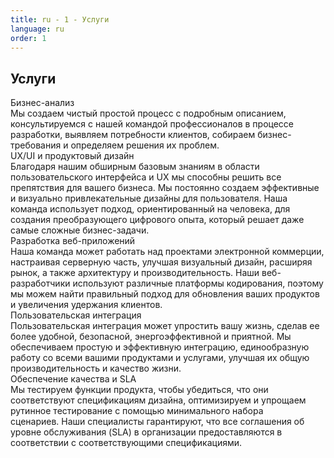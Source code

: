 ```yaml
---
title: ru - 1 - Услуги
language: ru
order: 1
---
```

<a id="services"></a>
<div class="title-block center"><h2>Услуги</h2></div>

<div class="content-block">
<div class="services-list center">

<div class="serv">
<div class="serv-icon"><i class="fa fa-line-chart fa-3x"></i></div>
<div class="serv-title">Бизнес-анализ</div>
<div class="serv-text">Мы создаем чистый простой процесс с подробным описанием, консультируемся с нашей командой профессионалов в процессе разработки, выявляем потребности клиентов, собираем бизнес-требования и определяем решения их проблем.</div>
</div>

<div class="serv">
<div class="serv-icon"><i class="fa fa-object-group fa-3x"></i></div>
<div class="serv-title">UX/UI и продуктовый дизайн</div>
<div class="serv-text">Благодаря нашим обширным базовым знаниям в области пользовательского интерфейса и UX мы способны решить все препятствия для вашего бизнеса. Мы постоянно создаем эффективные и визуально привлекательные дизайны для пользователя. Наша команда использует подход, ориентированный на человека, для создания преобразующего цифрового опыта, который решает даже самые сложные бизнес-задачи.</div>
</div>

<div class="serv">
<div class="serv-icon"><i class="fa fa-television fa-3x"></i></div>
<div class="serv-title">Разработка веб-приложений</div>
<div class="serv-text">Наша команда может работать над проектами электронной коммерции, настраивая серверную часть, улучшая визуальный дизайн, расширяя рынок, а также архитектуру и производительность. Наши веб-разработчики используют различные платформы кодирования, поэтому мы можем найти правильный подход для обновления ваших продуктов и увеличения удержания клиентов.</div>
</div>

<div class="serv">
<div class="serv-icon"><i class="fa fa-cogs fa-3x"></i></div>
<div class="serv-title">Пользовательская интеграция</div>
<div class="serv-text">Пользовательская интеграция может упростить вашу жизнь, сделав ее более удобной, безопасной, энергоэффективной и приятной. Мы обеспечиваем простую и эффективную интеграцию, единообразную работу со всеми вашими продуктами и услугами, улучшая их общую производительность и качество жизни.</div>
</div>

<div class="serv">
<div class="serv-icon"><i class="fa fa-diamond fa-3x"></i></div>
<div class="serv-title">Обеспечение качеcтва и SLA</div>
<div class="serv-text">Мы тестируем функции продукта, чтобы убедиться, что они соответствуют спецификациям дизайна, оптимизируем и упрощаем рутинное тестирование с помощью минимального набора сценариев. Наши специалисты гарантируют, что все соглашения об уровне обслуживания (SLA) в организации предоставляются в соответствии с соответствующими спецификациями.</div>
</div>

</div>
</div>